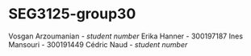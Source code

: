 # SEG3125-group30

Vosgan Arzoumanian - *student number*
Erika Hanner - 300197187
Ines Mansouri - 300191449
Cédric Naud - *student number*
